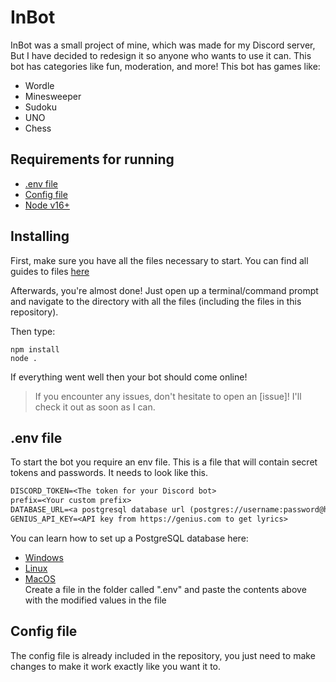 # InBot

InBot was a small project of mine, which was made for my Discord server, But I have decided to redesign it so anyone who wants to use it can. This bot has categories like fun, moderation, and more! This bot has games like:

- Wordle
- Minesweeper
- Sudoku
- UNO
- Chess

## Requirements for running

- [.env file](https://github.com/InimicalPart/InBot#env-file)
- [Config file](https://github.com/InimicalPart/InBot#config-file)
- [Node v16+](https://github.com/InimicalPart/InBot/blob/main/usage.txt)

## Installing

First, make sure you have all the files necessary to start. You can find all guides to files [here](https://github.com/InimicalPart/InBot#requirements-for-running)

Afterwards, you're almost done! Just open up a terminal/command prompt and navigate to the directory with all the files (including the files in this repository).

Then type:

```shell
npm install
node .
```

If everything went well then your bot should come online!

> If you encounter any issues, don't hesitate to open an [issue]! I'll check it out as soon as I can.

## .env file

To start the bot you require an env file. This is a file that will contain secret tokens and passwords. It needs to look like this.

```txt
DISCORD_TOKEN=<The token for your Discord bot>
prefix=<Your custom prefix>
DATABASE_URL=<a postgresql database url (postgres://username:password@host:port/database)>
GENIUS_API_KEY=<API key from https://genius.com to get lyrics>
```

You can learn how to set up a PostgreSQL database here:

- [Windows](https://www.microfocus.com/documentation/idol/IDOL_12_0/MediaServer/Guides/html/English/Content/Getting_Started/Configure/_TRN_Set_up_PostgreSQL.htm)
- [Linux](https://www.microfocus.com/documentation/idol/IDOL_12_0/MediaServer/Guides/html/English/Content/Getting_Started/Configure/_TRN_Set_up_PostgreSQL_Linux.htm)
- [MacOS](https://www.sqlshack.com/setting-up-a-postgresql-database-on-mac/)
  <br>
  Create a file in the folder called ".env" and paste the contents above with the modified values in the file

## Config file

The config file is already included in the repository, you just need to make changes to make it work exactly like you want it to.
